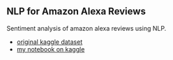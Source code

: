 ## NLP for Amazon Alexa Reviews

Sentiment analysis of amazon alexa reviews using NLP. 

- [original kaggle dataset](https://www.kaggle.com/sid321axn/amazon-alexa-reviews)
- [my notebook on kaggle](https://www.kaggle.com/marianaalm/nlpfromamazonalexa/notebook)
